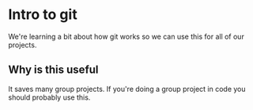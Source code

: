 # Intro to git

We're learning a bit about how git works so we can use this for all of our projects.

## Why is this useful

It saves many group projects. If you're doing a group project in code you should probably use this.
